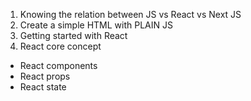 1. Knowing the relation between JS vs React vs Next JS
2. Create a simple HTML with PLAIN JS
3. Getting started with React
4. React core concept

- React components
- React props
- React state
